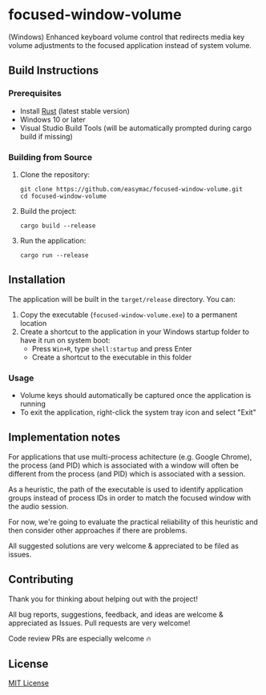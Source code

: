 # focused-window-volume
(Windows) Enhanced keyboard volume control that redirects media key volume adjustments to the focused application instead of system volume.

## Build Instructions

### Prerequisites
- Install [Rust](https://rustup.rs/) (latest stable version)
- Windows 10 or later
- Visual Studio Build Tools (will be automatically prompted during cargo build if missing)

### Building from Source
1. Clone the repository:
   ```
   git clone https://github.com/easymac/focused-window-volume.git
   cd focused-window-volume
   ```

2. Build the project:
   ```
   cargo build --release
   ```

3. Run the application:
   ```
   cargo run --release
   ```

## Installation
The application will be built in the `target/release` directory. You can:

1. Copy the executable (`focused-window-volume.exe`) to a permanent location
2. Create a shortcut to the application in your Windows startup folder to have it run on system boot:
   - Press `Win+R`, type `shell:startup` and press Enter
   - Create a shortcut to the executable in this folder

### Usage
- Volume keys should automatically be captured once the application is running
- To exit the application, right-click the system tray icon and select "Exit"


## Implementation notes

For applications that use multi-process achitecture (e.g. Google Chrome), the process (and PID) which is associated with a window will often be different from the process (and PID) which is associated with a session.

As a heuristic, the path of the executable is used to identify application groups instead of process IDs in order to match the focused window with the audio session.

For now, we're going to evaluate the practical reliability of this heuristic and then consider other approaches if there are problems.

All suggested solutions are very welcome & appreciated to be filed as issues.

## Contributing

Thank you for thinking about helping out with the project!

All bug reports, suggestions, feedback, and ideas are welcome & appreciated as Issues. Pull requests are very welcome!

Code review PRs are especially welcome 🔥


## License
[MIT License](LICENSE)

